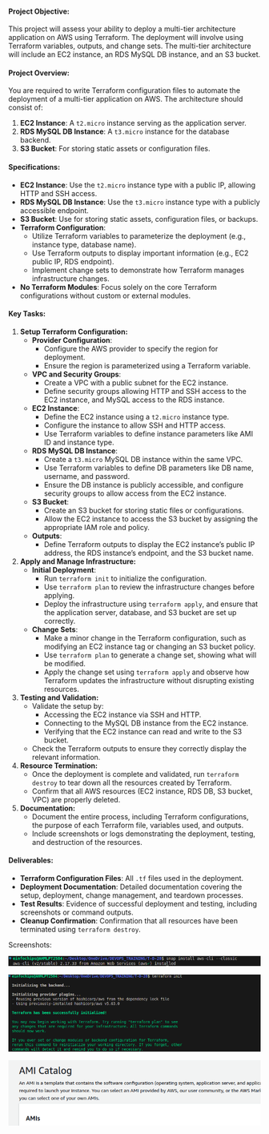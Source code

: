 #### **Project Objective:**

This project will assess your ability to deploy a multi-tier architecture application on AWS using Terraform. The deployment will involve using Terraform variables, outputs, and change sets. The multi-tier architecture will include an EC2 instance, an RDS MySQL DB instance, and an S3 bucket.

#### **Project Overview:**

You are required to write Terraform configuration files to automate the deployment of a multi-tier application on AWS. The architecture should consist of:

1. **EC2 Instance**: A `t2.micro` instance serving as the application server.  
2. **RDS MySQL DB Instance**: A `t3.micro` instance for the database backend.  
3. **S3 Bucket**: For storing static assets or configuration files.

#### **Specifications:**

* **EC2 Instance**: Use the `t2.micro` instance type with a public IP, allowing HTTP and SSH access.  
* **RDS MySQL DB Instance**: Use the `t3.micro` instance type with a publicly accessible endpoint.  
* **S3 Bucket**: Use for storing static assets, configuration files, or backups.  
* **Terraform Configuration**:  
  * Utilize Terraform variables to parameterize the deployment (e.g., instance type, database name).  
  * Use Terraform outputs to display important information (e.g., EC2 public IP, RDS endpoint).  
  * Implement change sets to demonstrate how Terraform manages infrastructure changes.  
* **No Terraform Modules**: Focus solely on the core Terraform configurations without custom or external modules.

#### **Key Tasks:**

1. **Setup Terraform Configuration:**  
   * **Provider Configuration**:  
     * Configure the AWS provider to specify the region for deployment.  
     * Ensure the region is parameterized using a Terraform variable.  
   * **VPC and Security Groups**:  
     * Create a VPC with a public subnet for the EC2 instance.  
     * Define security groups allowing HTTP and SSH access to the EC2 instance, and MySQL access to the RDS instance.  
   * **EC2 Instance**:  
     * Define the EC2 instance using a `t2.micro` instance type.  
     * Configure the instance to allow SSH and HTTP access.  
     * Use Terraform variables to define instance parameters like AMI ID and instance type.  
   * **RDS MySQL DB Instance**:  
     * Create a `t3.micro` MySQL DB instance within the same VPC.  
     * Use Terraform variables to define DB parameters like DB name, username, and password.  
     * Ensure the DB instance is publicly accessible, and configure security groups to allow access from the EC2 instance.  
   * **S3 Bucket**:  
     * Create an S3 bucket for storing static files or configurations.  
     * Allow the EC2 instance to access the S3 bucket by assigning the appropriate IAM role and policy.  
   * **Outputs**:  
     * Define Terraform outputs to display the EC2 instance’s public IP address, the RDS instance’s endpoint, and the S3 bucket name.  
2. **Apply and Manage Infrastructure:**  
   * **Initial Deployment**:  
     * Run `terraform init` to initialize the configuration.  
     * Use `terraform plan` to review the infrastructure changes before applying.  
     * Deploy the infrastructure using `terraform apply`, and ensure that the application server, database, and S3 bucket are set up correctly.  
   * **Change Sets**:  
     * Make a minor change in the Terraform configuration, such as modifying an EC2 instance tag or changing an S3 bucket policy.  
     * Use `terraform plan` to generate a change set, showing what will be modified.  
     * Apply the change set using `terraform apply` and observe how Terraform updates the infrastructure without disrupting existing resources.  
3. **Testing and Validation:**  
   * Validate the setup by:  
     * Accessing the EC2 instance via SSH and HTTP.  
     * Connecting to the MySQL DB instance from the EC2 instance.  
     * Verifying that the EC2 instance can read and write to the S3 bucket.  
   * Check the Terraform outputs to ensure they correctly display the relevant information.  
4. **Resource Termination:**  
   * Once the deployment is complete and validated, run `terraform destroy` to tear down all the resources created by Terraform.  
   * Confirm that all AWS resources (EC2 instance, RDS DB, S3 bucket, VPC) are properly deleted.  
5. **Documentation:**  
   * Document the entire process, including Terraform configurations, the purpose of each Terraform file, variables used, and outputs.  
   * Include screenshots or logs demonstrating the deployment, testing, and destruction of the resources.

#### **Deliverables:**

* **Terraform Configuration Files**: All `.tf` files used in the deployment.  
* **Deployment Documentation**: Detailed documentation covering the setup, deployment, change management, and teardown processes.  
* **Test Results**: Evidence of successful deployment and testing, including screenshots or command outputs.  
* **Cleanup Confirmation**: Confirmation that all resources have been terminated using `terraform destroy`.

Screenshots:

![alt text](<images/Screenshot from 2024-08-20 15-42-36.png>)

![DEVOPS_TRAINING/T-D-28/images/Screenshot from 2024-08-20 15-43-54.png](<images/Screenshot from 2024-08-20 15-43-54.png>)

![alt text](<images/Screenshot from 2024-08-20 16-34-04.png>)

